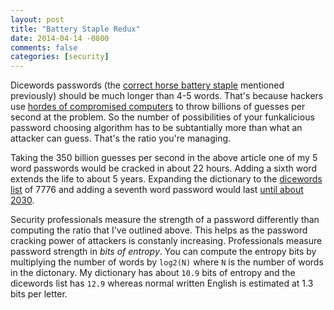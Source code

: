 ```yaml
---
layout: post
title: "Battery Staple Redux"
date: 2014-04-14 -0800
comments: false
categories: [security]
---
```


Dicewords passwords (the [correct horse battery staple](https://johnvantuyl.com/posts/2014/03/14/correct-horse-battery-staple/) mentioned previously) should be much longer than 4-5 words.  That's because hackers use [hordes of compromised computers](http://arstechnica.com/security/2012/12/25-gpu-cluster-cracks-every-standard-windows-password-in-6-hours/) to throw billions of guesses per second at the problem.  So the number of possibilities of your funkalicious password choosing algorithm has to be subtantially more than what an attacker can guess.  That's the ratio you're managing.

Taking the 350 billion guesses per second in the above article one of my 5 word passwords would be cracked in about 22 hours.  Adding a sixth word extends the life to about 5 years.  Expanding the dictionary to the [dicewords list](http://world.std.com/~reinhold/diceware.wordlist.asc) of 7776 and adding a seventh word password would last [until about 2030](http://diceware.blogspot.com/2014/03/time-to-add-word.html).

Security professionals measure the strength of a password differently than computing the ratio that I've outlined above.  This helps as the password cracking power of attackers is constanly increasing.  Professionals measure password strength in *bits of entropy*.  You can compute the entropy bits by multiplying the number of words by `log2(N)` where `N` is the number of words in the dictonary.  My dictionary has about `10.9` bits of entropy and the dicewords list has `12.9` whereas normal written English is estimated at 1.3 bits per letter.
